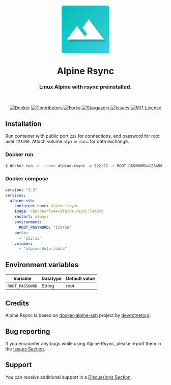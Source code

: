 <p align="center">
  <img align="center" src="./assets/icon.svg" height="150px">
</p>

<h1 align="center">Alpine Rsync</h1>
  <h3 align="center">Linux Alpine with rsync preinstalled.</h3>
<br>

<div align="center">

  [![Docker][docker-shield]][docker-url]
  [![Contributors][contributors-shield]][contributors-url]
  [![Forks][forks-shield]][forks-url]
  [![Stargazers][stars-shield]][stars-url]
  [![Issues][issues-shield]][issues-url]
  [![MIT License][license-shield]][license-url]

</div>

## Installation
Run container with public port `222` for connections, and password for root user `123456`. Attach volume `alpine-data` for data exchange. 

### Docker run
```bash
$ docker run -d --name alpine-rsync -p 222:22 -e ROOT_PASSWORD=123456 -v alpine-data:/data chocoearly44/alpine-rsync
```

### Docker compose
```yaml
version: "3.3"
services:
  alpine-ssh:
    container_name: alpine-rsync
    image: chocoearly44/alpine-rsync:latest
    restart: always
    environment:
      ROOT_PASSWORD: "123456"
    ports:
      - "222:22"
    volumes:
      - "alpine-data:/data"
```

## Environment variables
| Variable        | Datatype | Default value |
| --------------- | -------- | ------------- |
| `ROOT_PASSOWRD` | String   | root          |

## Credits
Alpine Rsync is based on [docker-alpine-ssh](https://github.com/devdotnetorg/docker-alpine-ssh) project by [devdotnetorg](https://github.com/devdotnetorg).

## Bug reporting

If you encounter any bugs while using Alpine Rsync, please report them in the [Issues Section][issues-url].

## Support
You can receive additional support in a [Discussions Section][discussions-url].

[contributors-shield]: https://img.shields.io/github/contributors/chocoearly44/alpine-rsync.svg?style=for-the-badge
[forks-shield]: https://img.shields.io/github/forks/chocoearly44/alpine-rsync.svg?style=for-the-badge
[stars-shield]: https://img.shields.io/github/stars/chocoearly44/alpine-rsync.svg?style=for-the-badge
[issues-shield]: https://img.shields.io/github/issues/chocoearly44/alpine-rsync.svg?style=for-the-badge
[license-shield]: https://img.shields.io/github/license/chocoearly44/alpine-rsync.svg?style=for-the-badge
[docker-shield]: https://img.shields.io/docker/pulls/chocoearly44/alpine-rsync?style=for-the-badge

[contributors-url]: https://github.com/chocoearly44/alpine-rsync/graphs/contributors
[forks-url]: https://github.com/chocoearly44/alpine-rsync/network/members
[stars-url]: https://github.com/chocoearly44/alpine-rsync/stargazers
[issues-url]: https://github.com/chocoearly44/alpine-rsync/issues
[license-url]: https://github.com/chocoearly44/alpine-rsync/blob/master/LICENSE
[wiki-url]: https://github.com/chocoearly44/alpine-rsync/wiki
[releases-url]: https://github.com/chocoearly44/alpine-rsync/releases
[discussions-url]: https://github.com/chocoearly44/alpine-rsync/discussions
[docker-url]: https://hub.docker.com/repository/docker/chocoearly44/alpine-rsync
